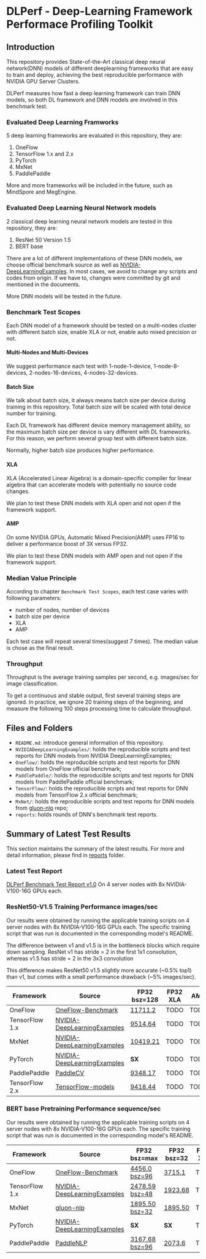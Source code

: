 # DLPerf - **D**eep-**L**earning Framework **Perf**ormace Profiling Toolkit

## Introduction

This repository provides State-of-the-Art classical deep neural network(DNN) models of different deeplearning frameworks that are easy to train and deploy, achieving the best reproducible performance with NVIDIA GPU Server Clusters.

DLPerf measures how fast a deep learning framework can train DNN models, so both DL framework and DNN models are involved in this benchmark test.

### Evaluated Deep Learning Framworks

5 deep learning frameworks are evaluated in this repository, they are:

1. OneFlow
2. TensorFlow 1.x and 2.x
3. PyTorch
4. MxNet
5. PaddlePaddle

More and more frameworks will be included in the future, such as MindSpore and MegEngine.

### Evaluated Deep Learning Neural Network models

2 classical deep learning neural network models are tested in this repository, they are:

1. ResNet 50 Version 1.5
2. BERT base

There are a lot of different implementations of these DNN models, we choose official benchmark source as well as [NVIDIA-DeepLearningExamples](https://github.com/NVIDIA/DeepLearningExamples). In most cases, we avoid to change any scripts and codes from origin. If we have to, changes were committed by git and mentioned in the documents.

More DNN models will be tested in the future.

### Benchmark Test Scopes

Each DNN model of a framework should be tested on a multi-nodes cluster with different batch size, enable XLA or not, enable auto mixed precision or not.

#### Multi-Nodes and Multi-Devices

We suggest performance each test with 1-node-1-device, 1-node-8-devices, 2-nodes-16-devices, 4-nodes-32-devices. 

#### Batch Size

We talk about batch size, it always means batch size per device during training in this repository. Total batch size will be scaled with total device number for training.

Each DL framework has different device memory management ability, so the maximum batch size per device is vary different with DL frameworks. For this reason, we perform several group test with different batch size.

Normally, higher batch size produces higher performance.

#### XLA 

XLA (Accelerated Linear Algebra) is a domain-specific compiler for linear algebra that can accelerate models with potentially no source code changes. 

We plan to test these DNN models with XLA open and not open if the framework support.  

#### AMP

On some NVIDIA GPUs, Automatic Mixed Precision(AMP) uses FP16 to deliver a performance boost of 3X versus FP32. 

We plan to test these DNN models with AMP open and not open if the framework support.  

### Median Value Principle

According to chapter `Benchmark Test Scopes`, each test case varies with following parameters:

- number of nodes, number of devices
- batch size per device
- XLA 
- AMP

Each test case will repeat several times(suggest 7 times). The median value is chose as the final result.

### Throughput

Throughput is the average training samples per second, e.g. images/sec for image classification.

To get a continuous and stable output, first several training steps are ignored. In practice, we ignore 20 training steps of the beginning, and measure the following 100 steps processing time to calculate throughput.

## Files and Folders

- `README.md`: introduce general information of this repository.
- `NVIDIADeepLearningExamples/`: holds the reproducible scripts and test reports for DNN models from NVIDIA DeepLearningExamples;
- `OneFlow/`: holds the reproducible scripts and test reports for DNN models from OneFlow official benchmark;
- `PaddlePaddle/`: holds the reproducible scripts and test reports for DNN models from PaddlePaddle official benchmark;  
- `TensorFlow/`: holds the reproducible scripts and test reports for DNN models from TensorFlow 2.x official benchmark;
- `MxNet/`: holds the reproducible scripts and test reports for DNN models from [gluon-nlp](https://github.com/dmlc/gluon-nlp) repo;
- `reports`: holds rounds of DNN's benchmark test reports.

## Summary of Latest Test Results

This section maintains the summary of the latest results. For more and detail information, please find in [reports](./reports) folder.

### Latest Test Report

[DLPerf Benchmark Test Report v1.0](./reports/dlperf_benchmark_test_report_v1.md) On 4 server nodes with 8x NVIDIA-V100-16G GPUs each. 

### ResNet50-V1.5 Training Performance images/sec

Our results were obtained by running the applicable training scripts on 4 server nodes with 8x NVIDIA-V100-16G GPUs each. The specific training script that was run is documented in the corresponding model's README.

The difference between v1 and v1.5 is in the bottleneck blocks which require down sampling. ResNet v1 has stride = 2 in the first 1x1 convolution, whereas v1.5 has stride = 2 in the 3x3 convolution

This difference makes ResNet50 v1.5 slightly more accurate (~0.5% top1) than v1, but comes with a small performance drawback (~5% images/sec).

| Framework      | Source                                                       | FP32<br>bsz=128                                              | FP32 XLA | AMP  |
| -------------- | ------------------------------------------------------------ | ------------------------------------------------------------ | -------- | ---- |
| OneFlow        | [OneFlow-Benchmark](https://github.com/Oneflow-Inc/OneFlow-Benchmark/tree/master/Classification/cnns) | [11711.2](./OneFlow/ConvNets/rn50_fp32_report_0821.md)       | TODO     | TODO |
| TensorFlow 1.x | [NVIDIA-DeepLearningExamples](https://github.com/NVIDIA/DeepLearningExamples/tree/fed7ba99cde958fda12c9e81d12b3d7e738e0590/TensorFlow/Classification/ConvNets/resnet50v1.5) | [9514.64](./NVIDIADeepLearningExamples/TensorFlow/Classification/ConvNets/resnet50v1.5) | TODO     | TODO |
| MxNet          | [NVIDIA-DeepLearningExamples](https://github.com/NVIDIA/DeepLearningExamples/tree/master/MxNet/Classification/RN50v1.5) | [10419.21](./NVIDIADeepLearningExamples/MxNet/Classification/RN50v1.5) | TODO     | TODO |
| PyTorch        | [NVIDIA-DeepLearningExamples](https://github.com/NVIDIA/DeepLearningExamples/tree/master/PyTorch/Classification/ConvNets/resnet50v1.5) | **SX**                                                       | TODO     | TODO |
| PaddlePaddle   | [PaddleCV](https://github.com/PaddlePaddle/models/tree/release/1.8/PaddleCV/image_classification) | [9348.17](./PaddlePaddle/resnet50v1.5)                       | TODO     | TODO |
| TensorFlow 2.x | [TensorFlow-models](https://github.com/tensorflow/models/tree/r2.3.0/official/vision/image_classification) | [9418.44](./TensorFlow/resnet50v1.5)                         | TODO     | TODO |

### BERT base Pretraining Performance sequence/sec

Our results were obtained by running the applicable training scripts on 4 server nodes with 8x NVIDIA-V100-16G GPUs each. The specific training script that was run is documented in the corresponding model's README.

| Framework      | Source                                                       | FP32<br>bsz=max                                              | FP32<br>bsz=32                                               | FP32 XLA | AMP  |
| -------------- | ------------------------------------------------------------ | ------------------------------------------------------------ | ------------------------------------------------------------ | -------- | ---- |
| OneFlow        | [OneFlow-Benchmark](https://github.com/Oneflow-Inc/OneFlow-Benchmark/tree/master/LanguageModeling/BERT) | [4456.0<br>bsz=96](./OneFlow/BERT/bert_base_fp32_report_0822.md) | [3715.1](./OneFlow/BERT/bert_base_fp32_report_0822.md)       | TODO     | TODO |
| TensorFlow 1.x | [NVIDIA-DeepLearningExamples](https://github.com/NVIDIA/DeepLearningExamples/tree/fed7ba99cde958fda12c9e81d12b3d7e738e0590/TensorFlow/LanguageModeling/BERT) | [2478.59<br/>bsz=48](./NVIDIADeepLearningExamples/TensorFlow/LanguageModeling/BERT) | [1923.68](./NVIDIADeepLearningExamples/TensorFlow/LanguageModeling/BERT) | TODO     | TODO |
| MxNet          | [gluon-nlp](https://github.com/dmlc/gluon-nlp/tree/7b7bf60259e28b3bf1f4d70569a7e5c18e2f4b3e) | [1895.50<br/>bsz=32](./MxNet/BERT)                           | [1895.50](/MxNet/BERT)                                       | TODO     | TODO |
| PyTorch        | [NVIDIA-DeepLearningExamples](https://github.com/NVIDIA/DeepLearningExamples/tree/master/PyTorch/LanguageModeling/BERT) | **SX**                                                       | **SX**                                                       | TODO     | TODO |
| PaddlePaddle   | [PaddleNLP](https://github.com/PaddlePaddle/models/tree/release/1.8/PaddleNLP/pretrain_language_models/BERT) | [3167.68<br/>bsz=96](./PaddlePaddle/bert)                    | [2073.6](./PaddlePaddle/bert)                                | TODO     | TODO |

